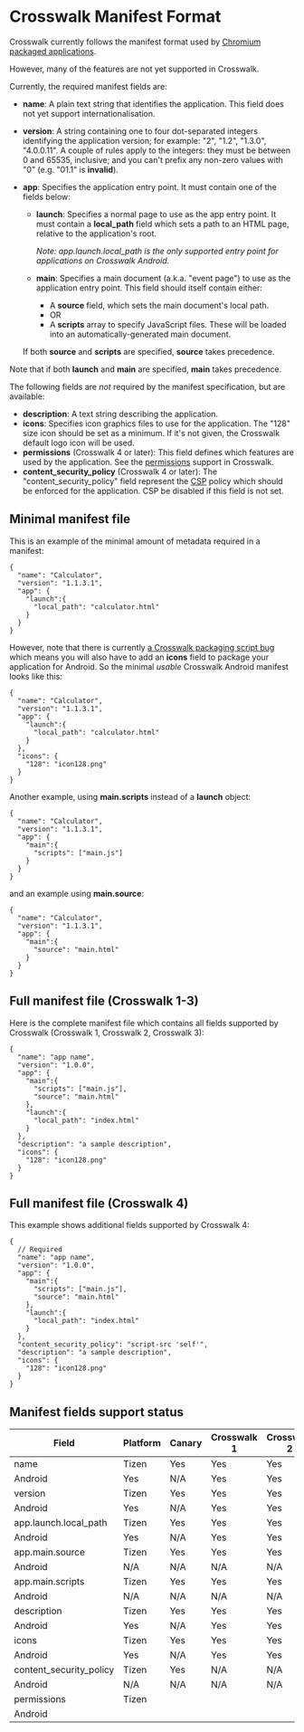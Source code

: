 # Crosswalk Manifest Format

Crosswalk currently follows the manifest format used by [Chromium packaged applications](http://developer.chrome.com/apps/manifest.html).

However, many of the features are not yet supported in Crosswalk.

Currently, the required manifest fields are:

* **name**: A plain text string that identifies the application. This field does not yet support internationalisation. 

* **version**: A string containing one to four dot-separated integers identifying the application version; for example: "2", "1.2", "1.3.0", "4.0.0.11". A couple of rules apply to the integers: they must be between 0 and 65535, inclusive; and you can't prefix any non-zero values with "0" (e.g. "01.1" is **invalid**).

* **app**: Specifies the application entry point. It must contain one of the fields below:

  * **launch**: Specifies a normal page to use as the app entry point. It must contain a **local_path** field which sets a path to an HTML page, relative to the application's root.

    *Note: app.launch.local_path is the only supported entry point for applications on Crosswalk Android.*

  * **main**: Specifies a main document (a.k.a. "event page") to use as the application entry point. This field should itself contain either:
    * A **source** field, which sets the main document's local path.
    * OR
    * A **scripts** array to specify JavaScript files. These will be loaded into an automatically-generated main document.
  
  If both **source** and **scripts** are specified, **source** takes precedence.

Note that if both **launch** and **main** are specified, **main** takes precedence.

The following fields are *not* required by the manifest specification, but are available:

* **description**: A text string describing the application.
* **icons**: Specifies icon graphics files to use for the application. The "128" size icon should be set as a minimum. If it's not given, the Crosswalk default logo icon will be used.
* **permissions** (Crosswalk 4 or later): This field defines which features are used by the application. See the [permissions](https://crosswalk-project.org/#wiki/manifest-permissions) support in Crosswalk.
* **content_security_policy** (Crosswalk 4 or later): The "content_security_policy" field represent the [CSP](http://w3c.github.io/webappsec/specs/content-security-policy/csp-specification.dev.html) policy which should be enforced for the application. CSP be disabled if this field is not set.

## Minimal manifest file

This is an example of the minimal amount of metadata required in a manifest:

```
{
  "name": "Calculator",
  "version": "1.1.3.1",
  "app": {
    "launch":{
      "local_path": "calculator.html"
    }
  }
}
```

However, note that there is currently [a Crosswalk packaging script bug](https://crosswalk-project.org/jira/browse/XWALK-909) which means you will also have to add an **icons** field to package your application for Android. So the minimal *usable* Crosswalk Android manifest looks like this:

```
{
  "name": "Calculator",
  "version": "1.1.3.1",
  "app": {
    "launch":{
      "local_path": "calculator.html"
    }
  },
  "icons": {
    "128": "icon128.png"
  }
}
```

Another example, using **main.scripts** instead of a **launch** object:
```
{
  "name": "Calculator",
  "version": "1.1.3.1",
  "app": {
    "main":{
      "scripts": ["main.js"]
    }
  }
}
```

and an example using **main.source**:

```
{
  "name": "Calculator",
  "version": "1.1.3.1",
  "app": {
    "main":{
      "source": "main.html"
    }
  }
}
```

## Full manifest file (Crosswalk 1-3)

Here is the complete manifest file which contains all fields supported by Crosswalk (Crosswalk 1, Crosswalk 2, Crosswalk 3):

```
{
  "name": "app name",
  "version": "1.0.0",
  "app": {
    "main":{
      "scripts": ["main.js"],
      "source": "main.html"
    },
    "launch":{
      "local_path": "index.html"
    }
  },
  "description": "a sample description",
  "icons": {
    "128": "icon128.png"
  }
}
```

## Full manifest file (Crosswalk 4)

This example shows additional fields supported by Crosswalk 4:

```
{
  // Required
  "name": "app name",
  "version": "1.0.0",
  "app": {
    "main":{
      "scripts": ["main.js"],
      "source": "main.html"
    },
    "launch":{
      "local_path": "index.html"
    }
  },
  "content_security_policy": "script-src 'self'",
  "description": "a sample description",
  "icons": {
    "128": "icon128.png"
  }
}
```

## Manifest fields support status

 Field | Platform | Canary | Crosswalk 1 | Crosswalk 2 | Crosswalk 3 | Crosswalk 4
--- | --- | --- | --- | --- | --- | ---
name | Tizen | Yes | Yes | Yes | Yes | Yes
 | Android | Yes | N/A | Yes | Yes |
version | Tizen | Yes | Yes | Yes | Yes | Yes
 | Android | Yes | N/A | Yes | Yes |
app.launch.local_path | Tizen | Yes | Yes | Yes | Yes | Yes
 | Android | Yes | N/A | Yes | Yes |
app.main.source | Tizen | Yes | Yes | Yes | Yes | Yes
 | Android | N/A | N/A | N/A | N/A |
app.main.scripts | Tizen | Yes | Yes | Yes | Yes | Yes
 | Android | N/A | N/A | N/A | N/A |
description | Tizen | Yes | Yes | Yes | Yes | Yes
 | Android | Yes | N/A | Yes | Yes |
icons | Tizen | Yes | Yes | Yes | Yes
 | Android | Yes | N/A | Yes | Yes |
content_security_policy | Tizen | Yes | N/A | N/A | N/A | Yes
 | Android | N/A | N/A | N/A | N/A |
permissions | Tizen | |  |  | |
 | Android |  |  |  |  |